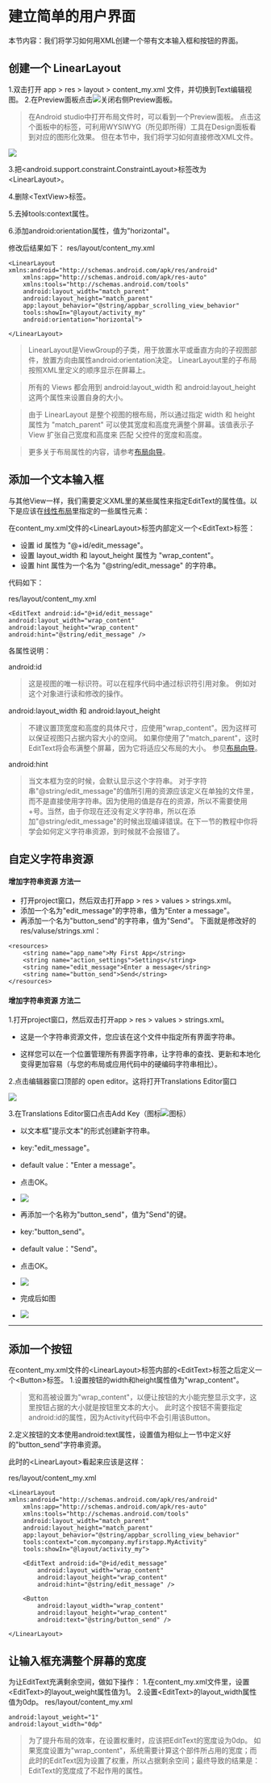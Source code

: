 # 建立简单的用户界面
本节内容：我们将学习如何用XML创建一个带有文本输入框和按钮的界面。

## 创建一个 LinearLayout
1.双击打开 app > res > layout > content_my.xml 文件，并切换到Text编辑视图。
2.在Preview面板点击![](./img/an003.png)关闭右侧Preview面板。
> 在Android studio中打开布局文件时，可以看到一个Preview面板。
> 点击这个面板中的标签，可利用WYSIWYG（所见即所得）工具在Design面板看到对应的图形化效果。
> 但在本节中，我们将学习如何直接修改XML文件。

![](./img/0014.png)

3.把&lt;android.support.constraint.ConstraintLayout>标签改为&lt;LinearLayout>。

4.删除&lt;TextView>标签。

5.去掉tools:context属性。

6.添加android:orientation属性，值为"horizontal"。

修改后结果如下：
res/layout/content_my.xml
```
<LinearLayout xmlns:android="http://schemas.android.com/apk/res/android"
    xmlns:app="http://schemas.android.com/apk/res-auto"
    xmlns:tools="http://schemas.android.com/tools"
    android:layout_width="match_parent"
    android:layout_height="match_parent"
    app:layout_behavior="@string/appbar_scrolling_view_behavior"
    tools:showIn="@layout/activity_my"
    android:orientation="horizontal">
    
</LinearLayout>
```
> LinearLayout是ViewGroup的子类，用于放置水平或垂直方向的子视图部件，放置方向由属性android:orientation决定。
> LinearLayout里的子布局按照XML里定义的顺序显示在屏幕上。

> 所有的 Views 都会用到 android:layout_width 和 android:layout_height 这两个属性来设置自身的大小。

> 由于 LinearLayout 是整个视图的根布局，所以通过指定 width 和 height 属性为 "match_parent" 可以使其宽度和高度充满整个屏幕。该值表示子 View 扩张自己宽度和高度来 匹配 父控件的宽度和高度。

> 更多关于布局属性的内容，请参考[布局向导]()。

## 添加一个文本输入框
与其他View一样，我们需要定义XML里的某些属性来指定EditText的属性值。以下是应该在[线性布局]()里指定的一些属性元素：

在content_my.xml文件的&lt;LinearLayout>标签内部定义一个&lt;EditText>标签：
-	设置 id 属性为 "@+id/edit_message"。
-	设置 layout_width 和 layout_height 属性为 "wrap_content"。
-	设置 hint 属性为一个名为 "@string/edit_message" 的字符串。

代码如下：

res/layout/content_my.xml
```
<EditText android:id="@+id/edit_message"
android:layout_width="wrap_content"
android:layout_height="wrap_content"
android:hint="@string/edit_message" />
```

各属性说明：

android:id
> 这是视图的唯一标识符。可以在程序代码中通过标识符引用对象。
> 例如对这个对象进行读和修改的操作。

android:layout_width 和 android:layout_height
> 不建议置顶宽度和高度的具体尺寸，应使用"wrap_content"。因为这样可以保证视图只占据内容大小的空间。
> 如果你使用了"match_parent"，这时EditText将会布满整个屏幕，因为它将适应父布局的大小。
> 参见[布局向导](https://developer.android.com/guide/topics/ui/declaring-layout.html)。

android:hint
> 当文本框为空的时候，会默认显示这个字符串。
> 对于字符串"@string/edit_message"的值所引用的资源应该定义在单独的文件里，而不是直接使用字符串。因为使用的值是存在的资源，所以不需要使用+号。当然，由于你现在还没有定义字符串，所以在添加"@string/edit_message"的时候出现编译错误。在下一节的教程中你将学会如何定义字符串资源，到时候就不会报错了。

## 自定义字符串资源

#### 增加字符串资源 方法一
-    打开project窗口，然后双击打开app > res > values > strings.xml。
-    添加一个名为"edit_message"的字符串，值为"Enter a message"。
-    再添加一个名为"button_send"的字符串，值为"Send"。
下面就是修改好的 res/valuse/strings.xml：
```
<resources>
    <string name="app_name">My First App</string>
    <string name="action_settings">Settings</string>
    <string name="edit_message">Enter a message</string>
    <string name="button_send">Send</string>
</resources>
```

#### 增加字符串资源 方法二

1.打开project窗口，然后双击打开app > res > values > strings.xml。

-    这是一个字符串资源文件，您应该在这个文件中指定所有界面字符串。

-    这样您可以在一个位置管理所有界面字符串，让字符串的查找、更新和本地化变得更加容易（与您的布局或应用代码中的硬编码字符串相比）。



2.点击编辑器窗口顶部的 open editor。这将打开Translations Editor窗口

![](./img/0010.png)

3.在Translations Editor窗口点击Add Key（图标![图标](./img/an002.png)）
-    以文本框"提示文本"的形式创建新字符串。
-    key:"edit_message"。
-    default value："Enter a message"。
-    点击OK。
-    ![](./img/0011.png)


-    再添加一个名称为"button_send"，值为"Send"的键。
-    key:"button_send"。
-    default value："Send"。
-    点击OK。
-    ![](./img/0012.png)

-    完成后如图
-    ![](./img/0013.png)

- - -

## 添加一个按钮
在content_my.xml文件的&lt;LinearLayout>标签内部的&lt;EditText>标签之后定义一个&lt;Button>标签。
1.设置按钮的width和height属性值为"wrap_content"。
> 宽和高被设置为"wrap_content"，以便让按钮的大小能完整显示文字，这里按钮占据的大小就是按钮里文本的大小。
> 此时这个按钮不需要指定android:id的属性，因为Activity代码中不会引用该Button。

2.定义按钮的文本使用android:text属性，设置值为相似上一节中定义好的"button_send"字符串资源。


此时的&lt;LinearLayout>看起来应该是这样：

res/layout/content_my.xml
```
<LinearLayout xmlns:android="http://schemas.android.com/apk/res/android"
    xmlns:app="http://schemas.android.com/apk/res-auto"
    xmlns:tools="http://schemas.android.com/tools"
    android:layout_width="match_parent"
    android:layout_height="match_parent"
    app:layout_behavior="@string/appbar_scrolling_view_behavior"
    tools:context="com.mycompany.myfirstapp.MyActivity"
    tools:showIn="@layout/activity_my">

    <EditText android:id="@+id/edit_message"
        android:layout_width="wrap_content"
        android:layout_height="wrap_content"
        android:hint="@string/edit_message" />

    <Button
        android:layout_width="wrap_content"
        android:layout_height="wrap_content"
        android:text="@string/button_send" />

</LinearLayout>
```

## 让输入框充满整个屏幕的宽度

为让EditText充满剩余空间，做如下操作：
1.在content_my.xml文件里，设置&lt;EditText>的layout_weight属性值为1。
2.设置&lt;EditText>的layout_width属性值为0dp。
res/layout/content_my.xml
```
android:layout_weight="1"
android:layout_width="0dp"
```
> 为了提升布局的效率，在设置权重时，应该把EditText的宽度设为0dp。
> 如果宽度设置为"wrap_content"，系统需要计算这个部件所占用的宽度；而此时的EditText因为设置了权重，所以占据剩余空间；最终导致的结果是：EditText的宽度成了不起作用的属性。


